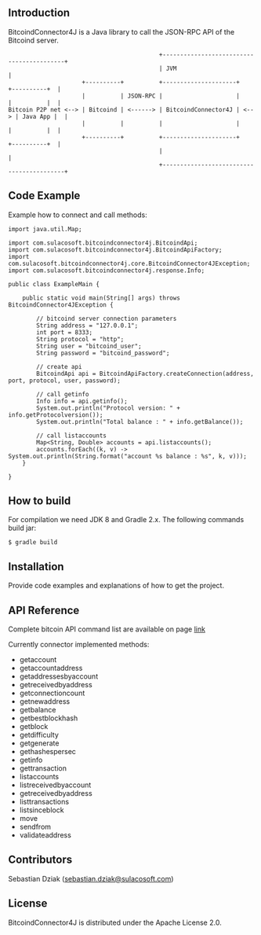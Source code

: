 ## Introduction

BitcoindConnector4J is a Java library to call the JSON-RPC API of the Bitcoind server.

	                                           +------------------------------------------+
	                                           | JVM                                      |
	                     +----------+          +---------------------+      +----------+  |
	                     |          | JSON-RPC |                     |      |          |  |
	Bitcoin P2P net <--> | Bitcoind | <------> | BitcoindConnector4J | <--> | Java App |  |
	                     |          |          |                     |      |          |  |
	                     +----------+          +---------------------+      +----------+  |
	                                           |                                          |
	                                           +------------------------------------------+

## Code Example

Example how to connect and call methods:

	import java.util.Map;
	
	import com.sulacosoft.bitcoindconnector4j.BitcoindApi;
	import com.sulacosoft.bitcoindconnector4j.BitcoindApiFactory;
	import com.sulacosoft.bitcoindconnector4j.core.BitcoindConnector4JException;
	import com.sulacosoft.bitcoindconnector4j.response.Info;
	
	public class ExampleMain {
	
		public static void main(String[] args) throws BitcoindConnector4JException {
	
			// bitcoind server connection parameters
			String address = "127.0.0.1";
			int port = 8333;
			String protocol = "http";
			String user = "bitcoind_user";
			String password = "bitcoind_password";
	
			// create api
			BitcoindApi api = BitcoindApiFactory.createConnection(address, port, protocol, user, password);
	
			// call getinfo
			Info info = api.getinfo();
			System.out.println("Protocol version: " + info.getProtocolversion());
			System.out.println("Total balance : " + info.getBalance());
	
			// call listaccounts
			Map<String, Double> accounts = api.listaccounts();
			accounts.forEach((k, v) -> System.out.println(String.format("account %s balance : %s", k, v)));
		}
	
	}

## How to build

For compilation we need JDK 8 and Gradle 2.x.
The following commands build jar:

	$ gradle build

## Installation

Provide code examples and explanations of how to get the project.

## API Reference

Complete bitcoin API command list are available on page [link](https://en.bitcoin.it/wiki/Original_Bitcoin_client/API_calls_list)

Currently connector implemented methods:
* getaccount
* getaccountaddress
* getaddressesbyaccount
* getreceivedbyaddress
* getconnectioncount
* getnewaddress
* getbalance
* getbestblockhash
* getblock
* getdifficulty
* getgenerate
* gethashespersec
* getinfo
* gettransaction
* listaccounts
* listreceivedbyaccount
* getreceivedbyaddress
* listtransactions
* listsinceblock
* move
* sendfrom
* validateaddress

## Contributors

Sebastian Dziak (sebastian.dziak@sulacosoft.com)

## License

BitcoindConnector4J is distributed under the Apache License 2.0.
